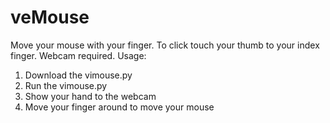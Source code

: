 # veMouse
Move your mouse with your finger. To click touch your thumb to  your index finger.
Webcam required.
Usage:
  1. Download the vimouse.py
  2. Run the vimouse.py
  3. Show your hand to the webcam
  4. Move your finger around to move your mouse
